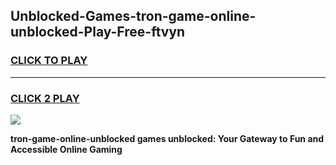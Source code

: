 
## Unblocked-Games-tron-game-online-unblocked-Play-Free-ftvyn
<h3>
<a href="https://premium76.site?title=tron-game-online-unblocked&ref=22A">CLICK TO PLAY</a></h3>
<hr>

<h3>
<a href="https://premium76.site?title=tron-game-online-unblocked&ref=22A">CLICK 2 PLAY</a>
  
</h3>

<a href="https://premium76.site?title=tron-game-online-unblocked&ref=22A"><img src="https://clearcache.store/games.png"></a>


**tron-game-online-unblocked games unblocked: Your Gateway to Fun and Accessible Online Gaming**
